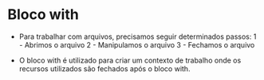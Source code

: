# Bloco with

- Para trabalhar com arquivos, precisamos seguir determinados passos:
    1 - Abrimos o arquivo
    2 - Manipulamos o arquivo
    3 - Fechamos o arquivo

- O bloco with é utilizado para criar um contexto de trabalho onde os recursos utilizados são fechados após o bloco with.
